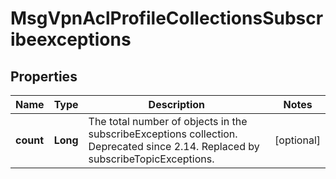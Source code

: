 
# MsgVpnAclProfileCollectionsSubscribeexceptions

## Properties
Name | Type | Description | Notes
------------ | ------------- | ------------- | -------------
**count** | **Long** | The total number of objects in the subscribeExceptions collection. Deprecated since 2.14. Replaced by subscribeTopicExceptions. |  [optional]



